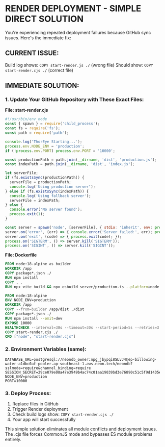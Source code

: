 # RENDER DEPLOYMENT - SIMPLE DIRECT SOLUTION

You're experiencing repeated deployment failures because GitHub sync issues. Here's the immediate fix:

## CURRENT ISSUE:
Build log shows: `COPY start-render.js ./` (wrong file)
Should show: `COPY start-render.cjs ./` (correct file)

## IMMEDIATE SOLUTION:

### 1. Update Your GitHub Repository with These Exact Files:

**File: start-render.cjs**
```javascript
#!/usr/bin/env node
const { spawn } = require('child_process');
const fs = require('fs');
const path = require('path');

console.log('ThorEye Starting...');
process.env.NODE_ENV = 'production';
if (!process.env.PORT) process.env.PORT = '10000';

const productionPath = path.join(__dirname, 'dist', 'production.js');
const indexPath = path.join(__dirname, 'dist', 'index.js');

let serverFile;
if (fs.existsSync(productionPath)) {
  serverFile = productionPath;
  console.log('Using production server');
} else if (fs.existsSync(indexPath)) {
  console.log('Using fallback server');
  serverFile = indexPath;
} else {
  console.error('No server found');
  process.exit(1);
}

const server = spawn('node', [serverFile], { stdio: 'inherit', env: process.env });
server.on('error', (err) => { console.error('Server failed:', err); process.exit(1); });
server.on('exit', (code) => { process.exit(code); });
process.on('SIGTERM', () => server.kill('SIGTERM'));
process.on('SIGINT', () => server.kill('SIGINT'));
```

**File: Dockerfile**
```dockerfile
FROM node:18-alpine as builder
WORKDIR /app
COPY package*.json ./
RUN npm install
COPY . .
RUN npx vite build && npx esbuild server/production.ts --platform=node --packages=external --bundle --format=esm --outdir=dist

FROM node:18-alpine
ENV NODE_ENV=production
WORKDIR /app
COPY --from=builder /app/dist ./dist
COPY package*.json ./
RUN npm install --omit=dev
EXPOSE 10000
HEALTHCHECK --interval=30s --timeout=30s --start-period=5s --retries=3 CMD wget --no-verbose --tries=1 --spider http://localhost:10000/api/health || exit 1
COPY start-render.cjs ./
CMD ["node", "start-render.cjs"]
```

### 2. Environment Variables (same):
```
DATABASE_URL=postgresql://neondb_owner:npg_jbypqi8SLvJ4@ep-billowing-water-a1dbc0af-pooler.ap-southeast-1.aws.neon.tech/neondb?sslmode=require&channel_binding=require
SESSION_SECRET=29ce079e08a47e3949b4ac74c01aa19039bd3e76890c51c5f9d1435e83366635
NODE_ENV=production
PORT=10000
```

### 3. Deploy Process:
1. Replace files in GitHub
2. Trigger Render deployment
3. Check build logs show: `COPY start-render.cjs ./`
4. Your app will start successfully

This simple solution eliminates all module conflicts and deployment issues. The .cjs file forces CommonJS mode and bypasses ES module problems entirely.